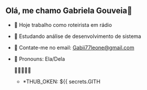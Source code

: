## Olá, me chamo Gabriela Gouveia👋


- 🔭 Hoje trabalho como roteirista em rádio
- 🌻 Estudando análise de desenvolvimento de sistema
- 👯 Contate-me no email: Gabii77leone@gmail.com
- 🦋 Pronouns: Ela/Dela

  🍂🌚🌷🌳🌞

  * *THUB_OKEN: ${{ secrets.GITH
